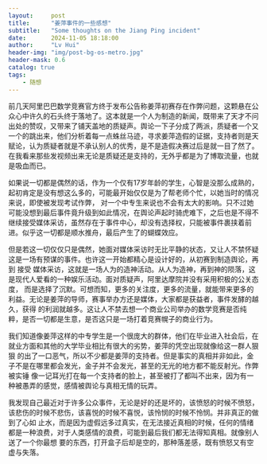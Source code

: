 ```yaml
---
layout:     post
title:      "姜萍事件的一些感想"
subtitle:   "Some thoughts on the Jiang Ping incident"
date:       2024-11-05 18:18:00
author:     "Lv Hui"
header-img: "img/post-bg-os-metro.jpg"
header-mask: 0.6
catalog: true
tags:
    - 随想
---
```


前几天阿里巴巴数学竞赛官方终于发布公告称姜萍初赛存在作弊问题，这颗悬在公众心中许久的石头终于落地了。这本就是一个人为制造的新闻，既带来了天才不问
出处的赞叹，又带来了铺天盖地的质疑声。舆论一下子分成了两派，质疑者一个又一个的跳出来，他们分析着每一点蛛丝马迹，寻求姜萍造假的证据，支持者则是天
赋论，认为质疑者就是不承认别人的优秀，是不是造假决赛过后是就一目了然了。在我看来那些发视频出来无论是质疑还是支持的，无外乎都是为了博取流量，也就
是吸血而已。

如果说一切都是偶然的话，作为一个仅有17岁年龄的学生，心智是没那么成熟的，起初肯定是没有想这么多的，可能最开始仅仅是为了帮老师个忙，以她当时的情况
来说，即使被发现考试作弊， 对一个中专生来说也不会有太大的影响。只不过她可能没想到最后事件竟升级到如此情况，在舆论声起时骑虎难下，之后也是不得不
继续接受媒体采访，虽然存在于事件中心，却没有选择权，只能被事件裹挟着前进。似乎这一切都是顺水推舟，最后产生了的蝴蝶效应。

但是若这一切仅仅只是偶然，她面对媒体采访时无比平静的状态，又让人不禁怀疑这是一场有预谋的事件。也许这一开始都精心是设计好的，从初赛到制造舆论，再到
接受 媒体采访，这就是一场人为的造神活动。从人为造神，再到神的陨落，这是现代人爱看的一种娱乐活动。面对质疑声，阿里达摩院并没有采用积极的公关态度，
而是选择了沉默。可想而知，更多的关注度，更多的流量，就能带来更多的利益。无论是姜萍的导师，赛事举办方还是媒体，大家都是获益者，事件发酵的越久，获得
的利润就越多。这让人不禁去想一个商业公司举办的数学竞赛是否纯粹，是否一切都是生意，是否这只是一场打着竞赛幌子的商业行为。

我们知道像姜萍这样的中专学生是一个很庞大的群体，他们在毕业进入社会后，在就业方面和其他的大学毕业相比有很大的劣势，姜萍的凭空出现就像给这一群人狠狠
的出了一口恶气，所以不少都是姜萍的支持者。但是事实的真相并非如此，金子不是在哪里都会发光，金子并不会发光，甚至的无光的地方都不能反射光。作弊被实锤
像一记耳光打在每一个支持者的脸上，甚至被打了都叫不出来，因为有一种被愚弄的感觉，感情被舆论与真相无情的玩弄。

我发现自己最近对于许多公众事件，无论是好的还是坏的，该愤怒的时候不愤怒，该悲伤的时候不悲伤，该喜悦的时候不喜悦，该怜悯的时候不怜悯。并非真正的做到了心如
止水，而是因为虚假远多过真实，在无法接近真相的时候，任何的情绪都是一种浪费，对于人类感情的浪费，可能到最后我们都无法得知真相。就像别人送了一个你最想
要的东西，打开盒子后却是空的，那种落差感，既有愤怒又有空虚与失落。